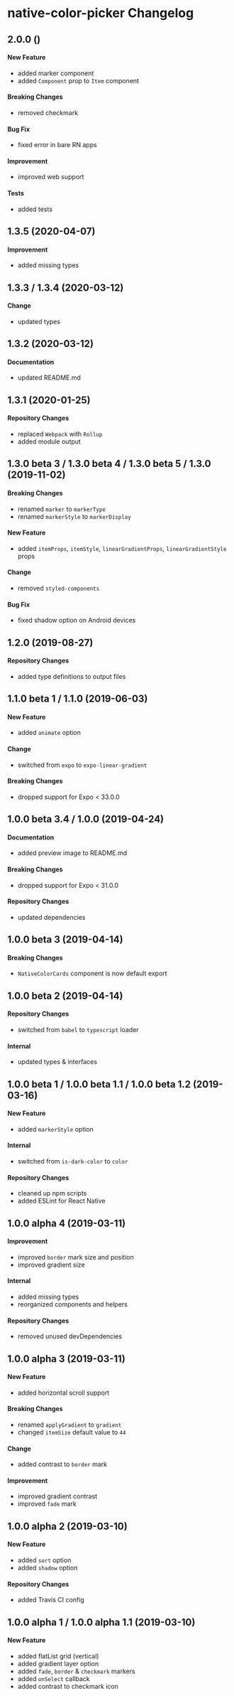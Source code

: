 # native-color-picker Changelog

## 2.0.0 ()

#### New Feature

- added marker component
- added `Component` prop to `Item` component

#### Breaking Changes

- removed checkmark

#### Bug Fix

- fixed error in bare RN apps

#### Improvement

- improved web support

#### Tests

- added tests

## 1.3.5 (2020-04-07)

#### Improvement

- added missing types

## 1.3.3 / 1.3.4 (2020-03-12)

#### Change

- updated types

## 1.3.2 (2020-03-12)

#### Documentation

- updated README.md

## 1.3.1 (2020-01-25)

#### Repository Changes

- replaced `Webpack` with `Rollup`
- added module output

## 1.3.0 beta 3 / 1.3.0 beta 4 / 1.3.0 beta 5 / 1.3.0 (2019-11-02)

#### Breaking Changes

- renamed `marker` to `markerType`
- renamed `markerStyle` to `markerDisplay`

#### New Feature

- added `itemProps`, `itemStyle`, `linearGradientProps`, `linearGradientStyle` props

#### Change

- removed `styled-components`

#### Bug Fix

- fixed shadow option on Android devices

## 1.2.0 (2019-08-27)

#### Repository Changes

- added type definitions to output files

## 1.1.0 beta 1 / 1.1.0 (2019-06-03)

#### New Feature

- added `animate` option

#### Change

- switched from `expo` to `expo-linear-gradient`

#### Breaking Changes

- dropped support for Expo < 33.0.0

## 1.0.0 beta 3.4 / 1.0.0 (2019-04-24)

#### Documentation

- added preview image to README.md

#### Breaking Changes

- dropped support for Expo < 31.0.0

#### Repository Changes

- updated dependencies

## 1.0.0 beta 3 (2019-04-14)

#### Breaking Changes

- `NativeColorCards` component is now default export

## 1.0.0 beta 2 (2019-04-14)

#### Repository Changes

- switched from `babel` to `typescript` loader

#### Internal

- updated types & interfaces

## 1.0.0 beta 1 / 1.0.0 beta 1.1 / 1.0.0 beta 1.2 (2019-03-16)

#### New Feature

- added `markerStyle` option

#### Internal

- switched from `is-dark-color` to `color`

#### Repository Changes

- cleaned up npm scripts
- added ESLint for React Native

## 1.0.0 alpha 4 (2019-03-11)

#### Improvement

- improved `border` mark size and position
- improved gradient size

#### Internal

- added missing types
- reorganized components and helpers

#### Repository Changes

- removed unused devDependencies

## 1.0.0 alpha 3 (2019-03-11)

#### New Feature

- added horizontal scroll support

#### Breaking Changes

- renamed `applyGradient` to `gradient`
- changed `itemSize` default value to `44`

#### Change

- added contrast to `border` mark

#### Improvement

- improved gradient contrast
- improved `fade` mark

## 1.0.0 alpha 2 (2019-03-10)

#### New Feature

- added `sort` option
- added `shadow` option

#### Repository Changes

- added Travis CI config

## 1.0.0 alpha 1 / 1.0.0 alpha 1.1 (2019-03-10)

#### New Feature

- added flatList grid (vertical)
- added gradient layer option
- added `fade`, `border` & `checkmark` markers
- added `onSelect` callback
- added contrast to checkmark icon

